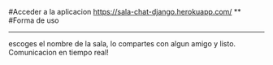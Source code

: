 #Acceder a la aplicacion
https://sala-chat-django.herokuapp.com/
**
#Forma de uso
***
escoges el nombre de la sala, lo compartes con algun amigo y listo. Comunicacion en tiempo real!
